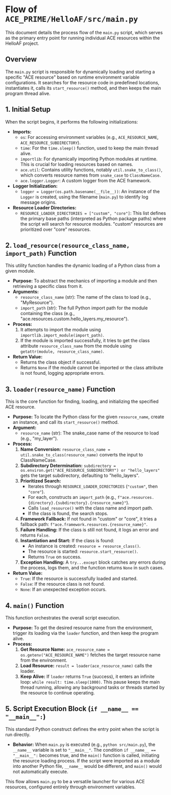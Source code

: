 # Flow of `ACE_PRIME/HelloAF/src/main.py`

This document details the process flow of the `main.py` script, which serves as the primary entry point for running individual ACE resources within the HelloAF project.

## Overview

The `main.py` script is responsible for dynamically loading and starting a specific "ACE resource" based on runtime environment variable configurations. It searches for the resource code in predefined locations, instantiates it, calls its `start_resource()` method, and then keeps the main program thread alive.

## 1. Initial Setup

When the script begins, it performs the following initializations:

*   **Imports:**
    *   `os`: For accessing environment variables (e.g., `ACE_RESOURCE_NAME`, `ACE_RESOURCE_SUBDIRECTORY`).
    *   `time`: For the `time.sleep()` function, used to keep the main thread alive.
    *   `importlib`: For dynamically importing Python modules at runtime. This is crucial for loading resources based on names.
    *   `ace.util`: Contains utility functions, notably `util.snake_to_class()`, which converts resource names from `snake_case` to `ClassNameCase`.
    *   `ace.logger.Logger`: A custom logger from the ACE framework.
*   **Logger Initialization:**
    *   `logger = Logger(os.path.basename(__file__))`: An instance of the `Logger` is created, using the filename (`main.py`) to identify log message origins.
*   **Resource Loader Directories:**
    *   `RESOURCE_LOADER_DIRECTORIES = ["custom", "core"]`: This list defines the primary base paths (interpreted as Python package paths) where the script will search for resource modules. "custom" resources are prioritized over "core" resources.

## 2. `load_resource(resource_class_name, import_path)` Function

This utility function handles the dynamic loading of a Python class from a given module.

*   **Purpose:** To abstract the mechanics of importing a module and then retrieving a specific class from it.
*   **Arguments:**
    *   `resource_class_name` (str): The name of the class to load (e.g., "MyResource").
    *   `import_path` (str): The full Python import path for the module containing the class (e.g., "ace.resources.custom.hello_layers.my_resource").
*   **Process:**
    1.  It attempts to import the module using `importlib.import_module(import_path)`.
    2.  If the module is imported successfully, it tries to get the class attribute `resource_class_name` from the module using `getattr(module, resource_class_name)`.
*   **Return Value:**
    *   Returns the class object if successful.
    *   Returns `None` if the module cannot be imported or the class attribute is not found, logging appropriate errors.

## 3. `loader(resource_name)` Function

This is the core function for finding, loading, and initializing the specified ACE resource.

*   **Purpose:** To locate the Python class for the given `resource_name`, create an instance, and call its `start_resource()` method.
*   **Argument:**
    *   `resource_name` (str): The snake_case name of the resource to load (e.g., "my_layer").
*   **Process:**
    1.  **Name Conversion:** `resource_class_name = util.snake_to_class(resource_name)` converts the input to ClassNameCase.
    2.  **Subdirectory Determination:** `subdirectory = os.environ.get("ACE_RESOURCE_SUBDIRECTORY") or "hello_layers"` gets the target subdirectory, defaulting to "hello_layers".
    3.  **Prioritized Search:**
        *   Iterates through `RESOURCE_LOADER_DIRECTORIES` (`"custom"`, then `"core"`).
        *   For each, constructs an `import_path` (e.g., `f"ace.resources.{directory}.{subdirectory}.{resource_name}"`).
        *   Calls `load_resource()` with the class name and import path.
        *   If the class is found, the search stops.
    4.  **Framework Fallback:** If not found in "custom" or "core", it tries a fallback path: `f"ace.framework.resources.{resource_name}"`.
    5.  **Failure Handling:** If the class is still not found, it logs an error and returns `False`.
    6.  **Instantiation and Start:** If the class is found:
        *   An instance is created: `resource = resource_class()`.
        *   The resource is started: `resource.start_resource()`.
        *   Returns `True` on success.
    7.  **Exception Handling:** A `try...except` block catches any errors during the process, logs them, and the function returns `None` in such cases.
*   **Return Value:**
    *   `True`: If the resource is successfully loaded and started.
    *   `False`: If the resource class is not found.
    *   `None`: If an unexpected exception occurs.

## 4. `main()` Function

This function orchestrates the overall script execution.

*   **Purpose:** To get the desired resource name from the environment, trigger its loading via the `loader` function, and then keep the program alive.
*   **Process:**
    1.  **Get Resource Name:** `ace_resource_name = os.getenv("ACE_RESOURCE_NAME")` fetches the target resource name from the environment.
    2.  **Load Resource:** `result = loader(ace_resource_name)` calls the loader.
    3.  **Keep Alive:** If `loader` returns `True` (success), it enters an infinite loop: `while result: time.sleep(1000)`. This pause keeps the main thread running, allowing any background tasks or threads started by the resource to continue operating.

## 5. Script Execution Block (`if __name__ == "__main__":`)

This standard Python construct defines the entry point when the script is run directly.

*   **Behavior:** When `main.py` is executed (e.g., `python src/main.py`), the `__name__` variable is set to `"__main__"`. The condition `if __name__ == "__main__":` becomes true, and the `main()` function is called, initiating the resource loading process. If the script were imported as a module into another Python file, `__name__` would be different, and `main()` would not automatically execute.

This flow allows `main.py` to be a versatile launcher for various ACE resources, configured entirely through environment variables.
